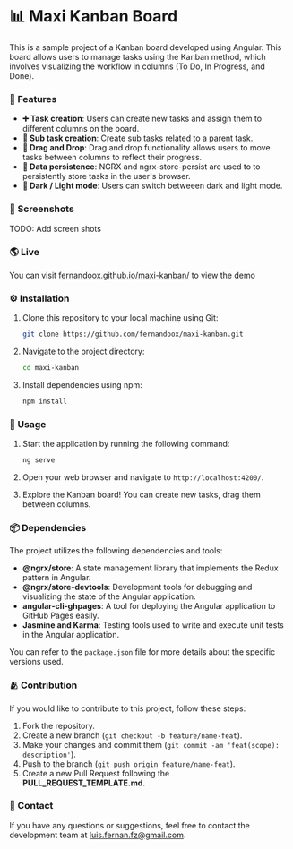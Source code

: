 # 📊 Maxi Kanban Board

This is a sample project of a Kanban board developed using Angular. This board allows users to manage tasks using the Kanban method, which involves visualizing the workflow in columns (To Do, In Progress, and Done).

### 🎒 Features

- **➕ Task creation**: Users can create new tasks and assign them to different columns on the board.
- **🧒 Sub task creation**: Create sub tasks related to a parent task.
- **🔄 Drag and Drop**: Drag and drop functionality allows users to move tasks between columns to reflect their progress.
- **🕋 Data persistence**: NGRX and ngrx-store-persist are used to to persistently store tasks in the user's browser.
- **🌙 Dark / Light mode**: Users can switch betweeen dark and light mode.

### 📸 Screenshots

TODO: Add screen shots

### 🌎 Live

You can visit [fernandoox.github.io/maxi-kanban/](https://fernandoox.github.io/maxi-kanban/) to view the demo

### ⚙️ Installation

1. Clone this repository to your local machine using Git:

   ```bash
   git clone https://github.com/fernandoox/maxi-kanban.git
   ```

2. Navigate to the project directory:

   ```bash
   cd maxi-kanban
   ```

3. Install dependencies using npm:

   ```bash
   npm install
   ```

### 🚀 Usage

1. Start the application by running the following command:

   ```bash
   ng serve
   ```

2. Open your web browser and navigate to `http://localhost:4200/`.

3. Explore the Kanban board! You can create new tasks, drag them between columns.

### 📦️ Dependencies

The project utilizes the following dependencies and tools:

- **@ngrx/store**: A state management library that implements the Redux pattern in Angular.
- **@ngrx/store-devtools**: Development tools for debugging and visualizing the state of the Angular application.
- **angular-cli-ghpages**: A tool for deploying the Angular application to GitHub Pages easily.
- **Jasmine and Karma**: Testing tools used to write and execute unit tests in the Angular application.

You can refer to the `package.json` file for more details about the specific versions used.

### 🫂 Contribution

If you would like to contribute to this project, follow these steps:

1. Fork the repository.
2. Create a new branch (`git checkout -b feature/name-feat`).
3. Make your changes and commit them (`git commit -am 'feat(scope): description'`).
4. Push to the branch (`git push origin feature/name-feat`).
5. Create a new Pull Request following the **PULL_REQUEST_TEMPLATE.md**.

### 📧 Contact

If you have any questions or suggestions, feel free to contact the development team at [luis.fernan.fz@gmail.com](mailto:email@example.com).
